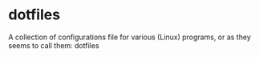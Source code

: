 # dotfiles
A collection of configurations file for various (Linux) programs, or as they seems to call them: dotfiles
